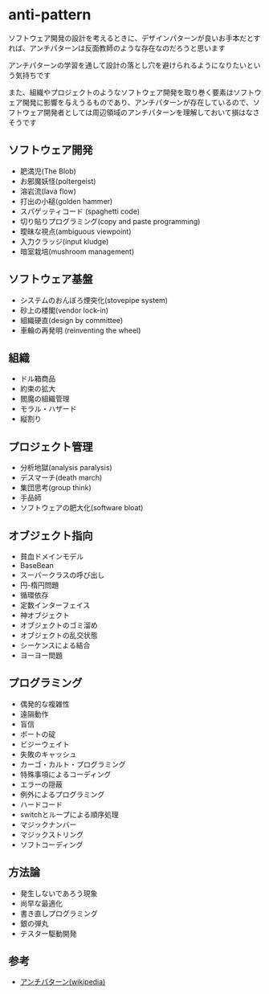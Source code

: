 # anti-pattern

ソフトウェア開発の設計を考えるときに、デザインパターンが良いお手本だとすれば、アンチパターンは反面教師のような存在なのだろうと思います

アンチパターンの学習を通して設計の落とし穴を避けられるようになりたいという気持ちです

また、組織やプロジェクトのようなソフトウェア開発を取り巻く要素はソフトウェア開発に影響を与えうるものであり、アンチパターンが存在しているので、ソフトウェア開発者としては周辺領域のアンチパターンを理解しておいて損はなさそうです

## ソフトウェア開発
- 肥満児(The Blob)
- お邪魔妖怪(poltergeist)
- 溶岩流(lava flow)
- 打出の小槌(golden hammer)
- スパゲッティコード (spaghetti code)
- 切り貼りプログラミング(copy and paste programming)
- 曖昧な視点(ambiguous viewpoint)
- 入力クラッジ(input kludge)
- 暗室栽培(mushroom management)

## ソフトウェア基盤
- システムのおんぼろ煙突化(stovepipe system)
- 砂上の楼閣(vendor lock-in)
- 組織硬直(design by committee)
- 車輪の再発明 (reinventing the wheel)

## 組織
- ドル箱商品
- 約束の拡大
- 閻魔の組織管理
- モラル・ハザード
- 縦割り

## プロジェクト管理
- 分析地獄(analysis paralysis)
- デスマーチ(death march)
- 集団思考(group think)
- 手品師
- ソフトウェアの肥大化(software bloat)

## オブジェクト指向
- 貧血ドメインモデル
- BaseBean
- スーパークラスの呼び出し
- 円-楕円問題
- 循環依存
- 定数インターフェイス
- 神オブジェクト
- オブジェクトのゴミ溜め
- オブジェクトの乱交状態
- シーケンスによる結合
- ヨーヨー問題

## プログラミング
- 偶発的な複雑性
- 遠隔動作
- 盲信
- ボートの碇
- ビジーウェイト
- 失敗のキャッシュ
- カーゴ・カルト・プログラミング
- 特殊事項によるコーディング
- エラーの隠蔽
- 例外によるプログラミング
- ハードコード
- switchとループによる順序処理
- マジックナンバー
- マジックストリング
- ソフトコーディング

## 方法論
- 発生しないであろう現象
- 尚早な最適化
- 書き直しプログラミング
- 銀の弾丸
- テスター駆動開発

## 参考
- [アンチパターン(wikipedia)](https://ja.wikipedia.org/wiki/アンチパターン)
